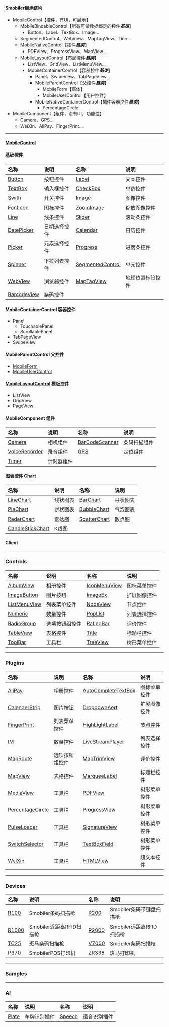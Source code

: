 #### Smobiler继承结构
* MobileControl【控件，有UI，可展示】
	* MobileBindableControl【所有可做数据绑定的控件***基类***】
		* Button、Label、TextBox、Image...
	* SegmentedControl、WebView、MapTagView、Line...
	* MobileNativeControl【插件***基类***】
		* PDFView、ProgressView、MapView...
	* MobileLayoutControl【布局控件***基类***】
		* ListView、GridView、ListMenuView...
		* MobileContainerControl【容器控件***基类***】
			* Panel、SwipeView、TabPageView...
			* MobileParentControl【父控件***基类***】
				* MobileForm【窗体】
				* MobileUserControl【用户控件】
			* MobileNativeContainerControl【插件容器控件***基类***】
				* PercentageCircle
* MobileComponent【组件，没有UI，功能性】
	* Camera、GPS...
	* WeiXin、AliPay、FingerPrint...

---

#### [MobileControl](Components/MobileControl.MD)

#### 基础控件
| 名称 | 说明 | 名称 | 说明 |
|:---|:---|:---|:---|
| [Button](Components/Button.MD) | 按钮控件 | [Label](Components/Label.MD) | 文本控件 |
| [TextBox](Components/TextBox.MD) | 输入框控件 | [CheckBox](Components/CheckBox.MD) | 单选控件 |
| [Swith](Components/Swith.MD) | 开关控件 | [Image](Components/Image.MD) | 图像控件 |
| [FontIcon](Components/FontIcon.MD) | 图标控件 | [ZoomImage](Components/ZoomImage.MD) | 缩放图像控件 |
| [Line](Components/Line.MD) | 线条控件 | [Slider](Components/Slider.MD) | 滚动条控件 |
| [DatePicker](Components/DatePicker.MD) | 日期选择控件 | [Calendar](Components/Calendar.MD) | 日历控件 |
| [Picker](Components/Picker.MD) | 元素选择控件 | [Progress](Components/Progress.MD) | 进度条控件 |
| [Spinner](Components/Spinner.MD) | 下拉列表控件 | [SegmentedControl](Components/SegmentedControl.MD) | 单元控件 |
| [WebView](Components/WebView.MD) | 浏览器控件 | [MapTagView](Components/MapTagView.MD) | 地理位置标签控件 |
| [BarcodeView](Components/BarcodeView.MD) | 条码控件 |  |  |

#### MobileContainerControl 容器控件
* Panel
	* TouchablePanel
	* ScrollablePanel
* TabPageView
* SwipeView

#### MobileParentControl 父控件
* [MobileForm](Components/MobileForm.MD)
* [MobileUserControl](Components/MobileUserControl.MD)

#### [MobileLayoutControl](Components/MobileLayoutControl.MD) 模板控件
* ListView
* GridView
* PageView

#### MobileComponent 组件
| 名称 | 说明 | 名称 | 说明 |
|:---|:---|:---|:---|
| [Camera](Components/Camera.MD) | 相机组件 | [BarCodeScanner](Components/BarCodeScanner.MD) | 条码扫描组件 |
| [VoiceRecorder](Components/VoiceRecorder.MD) | 录音组件 | [GPS](Components/GPS.MD) | 定位组件 |
| [Timer](Components/Timer.MD) | 计时器组件 |  |  |

#### 图表控件 Chart
| 名称 | 说明 | 名称 | 说明 |
|:---|:---|:---|:---|
| [LineChart](Components/LineChart.MD) | 线状图表 | [BarChart](Components/BarChart.MD) | 柱状图表 |
| [PieChart](Components/PieChart.MD) | 饼状图表 | [BubbleChart](Components/BubbleChart.MD) | 气泡图表 |
| [RadarChart](Components/RadarChart.MD) | 雷达图 | [ScatterChart](Components/ScatterChart.MD) | 散点图 |
| [CandleStickChart](Components/CandleStickChart.MD) | K线图 |  |  |

#### Client

---

### Controls
| 名称 | 说明 | 名称 | 说明 |
|:---|:---|:---|:---|
| [AlbumView](Controls/AlbumView.MD) | 相册控件 | [IconMenuView](Controls/IconMenuView.MD) | 图标菜单控件 |
| [ImageButton](Controls/ImageButton.MD) | 图片按钮 | [ImageEx](Controls/ImageEx.MD) | 扩展图像控件 |
| [ListMenuView](Controls/ListMenuView.MD) | 列表菜单控件 | [NodeView](Controls/NodeView.MD) | 节点控件 |
| [Numeric](Controls/Numeric.MD) | 数量控件 | [PopList](Controls/PopList.MD) | 列表选择控件 |
| [RadioGroup](Controls/RadioGroup.MD) | 选项按钮组控件 | [RatingBar](Controls/RatingBar.MD) | 评价控件 |
| [TableView](Controls/TableView.MD) | 表格控件 | [Title](Controls/Title.MD) | 标题栏控件 |
| [ToolBar](Controls/ToolBar.MD) | 工具栏 | [TreeView](Controls/TreeView.MD) | 树形菜单控件 |

---

### Plugins
| 名称 | 说明 | 名称 | 说明 |
|:---|:---|:---|:---|
| [AliPay](Plugins/AliPay.MD) | 相册控件 | [AutoCompleteTextBox](Plugins/AutoCompleteTextBox.MD) | 图标菜单控件 |
| [CalenderStrip](Plugins/CalenderStrip.MD) | 图片按钮 | [DropdownAert](Plugins/DropdownAert.MD) | 扩展图像控件 |
| [FingerPrint](Plugins/FingerPrint.MD) | 列表菜单控件 | [HighLightLabel](Plugins/HighLightLabel.MD) | 节点控件 |
| [IM](Plugins/IM.MD) | 数量控件 | [LiveStreamPlayer](Plugins/LiveStreamPlayer.MD) | 列表选择控件 |
| [MapRoute](Plugins/MapRoute.MD) | 选项按钮组控件 | [MapTrimView](Plugins/MapTrimView.MD) | 评价控件 |
| [MapView](Plugins/MapView.MD) | 表格控件 | [MarqueeLabel](Plugins/MarqueeLabel.MD) | 标题栏控件 |
| [MediaView](Plugins/MediaView.MD) | 工具栏 | [PDFView](Plugins/PDFView.MD) | 树形菜单控件 |
| [PercentageCircle](Plugins/PercentageCircle.MD) | 工具栏 | [ProgressView](Plugins/ProgressView.MD) | 树形菜单控件 |
| [PulseLoader](Plugins/PulseLoader.MD) | 工具栏 | [SignatureView](Plugins/SignatureView.MD) | 树形菜单控件 |
| [SwitchSelector](Plugins/SwitchSelector.MD) | 工具栏 | [TextBoxField](Plugins/TextBoxField.MD) | 树形菜单控件 |
| [WeiXin](Plugins/WeiXin.MD) | 工具栏 | [HTMLView](Plugins/HTMLView.MD)  | 超文本控件 |

---

### Devices
| 名称 | 说明 | 名称 | 说明 |
|:---|:---|:---|:---|
| [R100](Devices/R100.MD) | Smobiler条码扫描枪 | [R200](Devices/R200.MD) | Smobiler条码带键盘扫描枪 |
| [R1000](Devices/R1000.MD) | Smobiler近距离RFID扫描枪 | [R2000](Devices/R2000.MD) | Smobiler远距离RFID扫描枪 |
| [TC25](Devices/TC25.MD) | 斑马条码扫描枪 | [V7000](Devices/V7000.MD) | Smobiler条码扫描枪 |
| [P370](Devices/P370.MD) | SmobilerPOS打印机 | [ZR338](Devices/ZR338.MD) | 斑马打印机 |

---

### Samples

---

### AI
| 名称 | 说明 | 名称 | 说明 |
|:---|:---|:---|:---|
| [Plate](AI/Plate.MD) | 车牌识别插件 | [Speech](AI/Speech.MD) | 语音识别插件 |